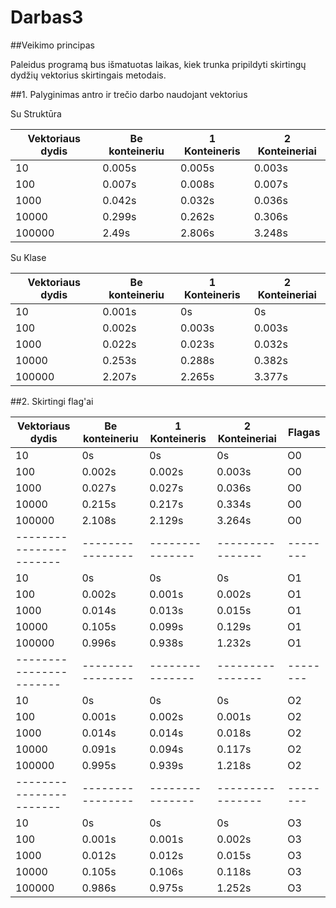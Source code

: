 ﻿# Darbas3

﻿##Veikimo principas

Paleidus programą bus išmatuotas laikas, kiek trunka pripildyti skirtingų dydžių vektorius skirtingais metodais.


﻿##1. Palyginimas antro ir trečio darbo naudojant vektorius

Su Struktūra

| Vektoriaus dydis      | Be konteineriu | 1 Konteineris | 2 Konteineriai |
|-----------------------|----------------|---------------|----------------|
|10                     |0.005s          |0.005s         |0.003s          |
|100                    |0.007s          |0.008s         |0.007s          |
|1000                   |0.042s          |0.032s         |0.036s          |
|10000                  |0.299s          |0.262s         |0.306s          |
|100000                 |2.49s           |2.806s         |3.248s          |

Su Klase

| Vektoriaus dydis      | Be konteineriu | 1 Konteineris | 2 Konteineriai |
|-----------------------|----------------|---------------|----------------|
|10                     |0.001s          |0s             |0s              |
|100                    |0.002s          |0.003s         |0.003s          |
|1000                   |0.022s          |0.023s         |0.032s          |
|10000                  |0.253s          |0.288s         |0.382s          |
|100000                 |2.207s          |2.265s         |3.377s          |

﻿##2. Skirtingi flag'ai

| Vektoriaus dydis      | Be konteineriu | 1 Konteineris | 2 Konteineriai | Flagas |
|-----------------------|----------------|---------------|----------------|--------|
|10                     |0s              |0s             |0s              |   O0   |
|100                    |0.002s          |0.002s         |0.003s          |   O0   |
|1000                   |0.027s          |0.027s         |0.036s          |   O0   |
|10000                  |0.215s          |0.217s         |0.334s          |   O0   |
|100000                 |2.108s          |2.129s         |3.264s          |   O0   |
|-----------------------|----------------|---------------|----------------|--------|
|10                     |0s              |0s             |0s              |   O1   |
|100                    |0.002s          |0.001s         |0.002s          |   O1   |
|1000                   |0.014s          |0.013s         |0.015s          |   O1   |
|10000                  |0.105s          |0.099s         |0.129s          |   O1   |
|100000                 |0.996s          |0.938s         |1.232s          |   O1   |
|-----------------------|----------------|---------------|----------------|--------|
|10                     |0s              |0s             |0s              |   O2   |
|100                    |0.001s          |0.002s         |0.001s          |   O2   |
|1000                   |0.014s          |0.014s         |0.018s          |   O2   |
|10000                  |0.091s          |0.094s         |0.117s          |   O2   |
|100000                 |0.995s          |0.939s         |1.218s          |   O2   |
|-----------------------|----------------|---------------|----------------|--------|
|10                     |0s              |0s             |0s              |   O3   |
|100                    |0.001s          |0.001s         |0.002s          |   O3   |
|1000                   |0.012s          |0.012s         |0.015s          |   O3   |
|10000                  |0.105s          |0.106s         |0.118s          |   O3   |
|100000                 |0.986s          |0.975s         |1.252s          |   O3   |
